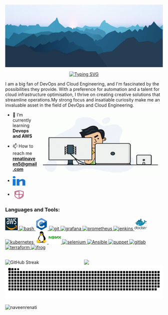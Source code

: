 
<img align="center" alt="devops" width=800 height=200 src="i2.png">

<p  align="center">
  <a href="https://git.io/typing-svg"><img src="https://readme-typing-svg.herokuapp.com?font=Fira+Code&weight=100&duration=2000&pause=100&color=3BA1C5&width=450&height=30&lines=AI+and+DS+Undergraduate;DevOps+Engineer;Cloud+Computing+-+AWS+%2C+Azure;C+%7C+Python+%7C+Bash+%7C+Powershell+;Dockers+%7C+Kubernetes+%7C+Ansible+%7C+Jenkins;Aspiring+Learner" alt="Typing SVG" /></a>
  
<h align="center">I am a big fan of DevOps and Cloud Engineering, and I'm fascinated by the possibilities they provide. With a preference for automation and a talent for cloud infrastructure optimisation, I thrive on creating creative solutions that streamline operations.My strong focus and insatiable curiosity make me an invaluable asset in the field of DevOps and Cloud Engineering.</h>
</p>

  <img align="right" alt="devops" width=400 height=200 src="work1.gif">
  
- 🌱 I’m currently learning **Devops and AWS**
- 📫 How to reach me **renatinaveen5@gmail.com**
  
- <p align="left"><a href="https://linkedin.com/in/naveenrenati" target="_blank"><img align="center" src="linkedin.svg" height="30" width="40" /></a></p>

- <p align="left"><a href="https://naveenrenati.wordpress.com/" target="_blank"><img align="center" src="mywebsite.jpeg" height="30" width="40" /></a></p>
  
  

<h3 align="left">Languages and Tools:</h3>
<p > 
  <a href="https://aws.amazon.com"> <img src="Amazon-Web-Services-AWS-Emblem.png" alt="aws" width="40" height="40"/> </a> 
  <a href="https://www.gnu.org/software/bash/" > <img src="https://www.vectorlogo.zone/logos/shell/shell-icon.svg" alt="bash" width="40" height="40"/> </a> 
  <a href="https://www.cprogramming.com/"> <img src="https://raw.githubusercontent.com/devicons/devicon/master/icons/c/c-original.svg" alt="c" width="40" height="40"/> </a> 
  <a href="https://git-scm.com/"> <img src="https://www.vectorlogo.zone/logos/git-scm/git-scm-icon.svg" alt="git" width="40" height="40"/> </a> 
  <a href="https://grafana.com"> <img src="https://www.vectorlogo.zone/logos/grafana/grafana-icon.svg" alt="grafana" width="40" height="40"/> </a> 
  <a href="https://prometheus.io/"> <img src="https://www.vectorlogo.zone/logos/prometheusio/prometheusio-icon.svg" alt="prometheus" width="40" height="40"/> </a>
  <a href="https://www.jenkins.io"> <img src="https://www.vectorlogo.zone/logos/jenkins/jenkins-icon.svg" alt="jenkins" width="40" height="40"/> </a>
  <a href="https://www.docker.com/"> <img src="https://raw.githubusercontent.com/devicons/devicon/master/icons/docker/docker-original-wordmark.svg" alt="docker" width="40" height="40"/> </a>
  <a href="https://kubernetes.io"> <img src="https://www.vectorlogo.zone/logos/kubernetes/kubernetes-icon.svg" alt="kubernetes" width="40" height="40"/> </a>
  <a href="https://www.linux.org/"><img src="https://raw.githubusercontent.com/devicons/devicon/master/icons/linux/linux-original.svg"alt="linux"width="40"height="40"/> </a> 
  <a href="https://www.nginx.com"> <img src="https://raw.githubusercontent.com/devicons/devicon/master/icons/nginx/nginx-original.svg" alt="nginx" width="40" height="40"/> </a> 
  <a href="https://www.selenium.dev"> <img src="https://raw.githubusercontent.com/detain/svg-logos/780f25886640cef088af994181646db2f6b1a3f8/svg/selenium-logo.svg" alt="selenium" width="40" height="40"/> </a> 
  <a href="https://www.ansible.com/"> <img src="https://www.vectorlogo.zone/logos/ansible/ansible-icon.svg" alt="Ansible" width="40" height="40"/> </a> 
  <a href="https://www.puppet.com/"> <img src="https://www.vectorlogo.zone/logos/puppet/puppet-icon.svg" alt="puppet" width="40" height="40"/> </a>
  <a href="https://about.gitlab.com/"> <img src="https://www.vectorlogo.zone/logos/gitlab/gitlab-tile.svg" alt="gitlab" width="40" height="40"/> </a>
  <a href="https://www.terraform.io/"> <img src="https://www.vectorlogo.zone/logos/terraformio/terraformio-icon.svg" alt="terraform" width="40" height="40"/> </a>
  <a href="https://jfrog.com/"> <img src="https://www.vectorlogo.zone/logos/jfrog/jfrog-ar21.svg" alt="jfrog" width="50" height="40"/> </a>
</p>

<br>

<!-- 
<div>
   <img src="https://github-readme-stats.vercel.app/api/top-langs?username=naveenrenati&show_icons=true&locale=en&layout=compact"/>
   <img src="Dino.gif" /> 
</div>
-->

<div style="display: flex; flex-wrap: wrap;">
  <img src="https://github-readme-streak-stats.herokuapp.com?user=Naveenrenati" alt="GitHub Streak" style="flex: 1; max-width: 50%;">
  <img src="https://github-readme-stats.vercel.app/api/top-langs?username=naveenrenati&show_icons=true&locale=en&layout=compact" style="flex: 1; max-width: 50%;">
</div>


<div>
 <img src= "snake.svg" />
</div>

<p align="left"> <img src="https://komarev.com/ghpvc/?username=naveenrenati&label=Profile%20views&color=0e75b6&style=flat" alt="naveenrenati" /> </p>



